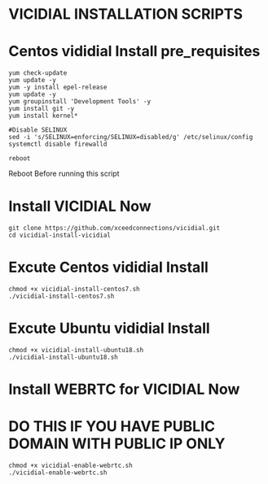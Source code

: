 # VICIDIAL INSTALLATION SCRIPTS
# Centos vididial Install pre_requisites 

```
yum check-update
yum update -y
yum -y install epel-release
yum update -y
yum groupinstall 'Development Tools' -y
yum install git -y
yum install kernel*

#Disable SELINUX
sed -i 's/SELINUX=enforcing/SELINUX=disabled/g' /etc/selinux/config    
systemctl disable firewalld

reboot
````
  Reboot Before running this script

# Install VICIDIAL Now

```
git clone https://github.com/xceedconnections/vicidial.git
cd vicidial-install-vicidial
```

# Excute Centos vididial Install
```
chmod +x vicidial-install-centos7.sh
./vicidial-install-centos7.sh
```

# Excute Ubuntu vididial Install
```
chmod +x vicidial-install-ubuntu18.sh
./vicidial-install-ubuntu18.sh
```

# Install WEBRTC for VICIDIAL Now
# DO THIS IF YOU HAVE PUBLIC DOMAIN WITH PUBLIC IP ONLY

```
chmod +x vicidial-enable-webrtc.sh
./vicidial-enable-webrtc.sh
```
